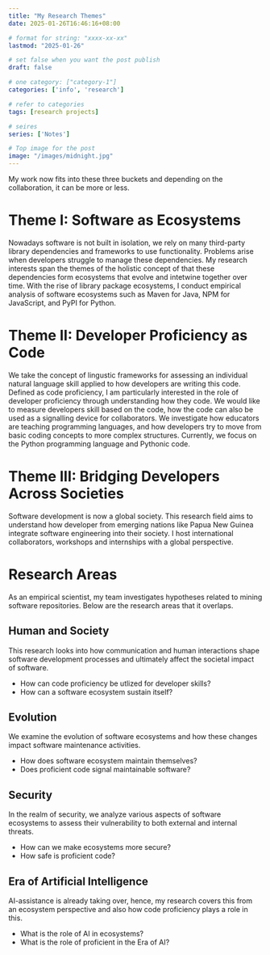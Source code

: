 ```yaml
---
title: "My Research Themes"
date: 2025-01-26T16:46:16+08:00

# format for string: "xxxx-xx-xx"
lastmod: "2025-01-26"

# set false when you want the post publish
draft: false

# one category: ["category-1"] 
categories: ['info', 'research']

# refer to categories
tags: [research projects]

# seires
series: ['Notes']

# Top image for the post
image: "/images/midnight.jpg"
---
```


<!--more-->
My work now fits into these three buckets and depending on the collaboration, it can be more or less. 

# Theme I: Software as Ecosystems
Nowadays software is not built in isolation, we rely on many third-party library dependencies and frameworks to use functionality. Problems arise when developers struggle to manage these dependencies. 
My research interests span the themes of the holistic concept of that these dependencies form ecosystems that evolve and intetwine together over time. With the rise of library package ecosystems, I conduct empirical analysis of software ecosystems such as Maven for Java, NPM for JavaScript, and PyPI for Python. 

# Theme II: Developer Proficiency as Code
We take the concept of lingustic frameworks for assessing an individual natural language skill applied to how developers are writing this code. Defined as code proficiency, I am particularly interested in the role of developer proficiency through understanding how they code. We would like to measure developers skill based on the code, how the code can also be used as a signalling device for collaborators. We investigate how educators are teaching programming languages, and how developers try to move from basic coding concepts to more complex structures. Currently, we focus on the Python programming language and Pythonic code.

# Theme III: Bridging Developers Across Societies
Software development is now a global society. This research field aims to understand how developer from emerging nations like Papua New Guinea integrate software engineering into their society. I host international collaborators, workshops and internships with a global perspective.

# Research Areas
As an empirical scientist, my team investigates hypotheses related to mining software repositories. 
Below are the research areas that it overlaps. 

## Human and Society
This research looks into how communication and human interactions shape software development processes and ultimately affect the societal impact of software. 
- How can code proficiency be utlized for developer skills?
- How can a software ecosystem sustain itself?


## Evolution
We examine the evolution of software ecosystems and how these changes impact software maintenance activities.
- How does software ecosystem maintain themselves?
- Does proficient code signal maintainable software?

## Security
In the realm of security, we analyze various aspects of software ecosystems to assess their vulnerability to both external and internal threats.
- How can we make ecosystems more secure?
- How safe is proficient code?

## Era of Artificial Intelligence
AI-assistance is already taking over, hence, my research covers this from an ecosystem perspective and also how code proficiency plays a role in this. 
- What is the role of AI in ecosystems?
- What is the role of proficient in the Era of AI?